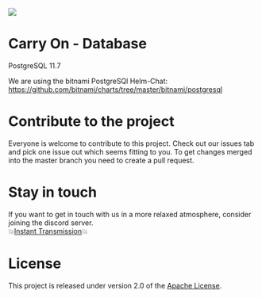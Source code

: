 <img src="https://i.imgur.com/NQfmBnWl.png"></a>

# Carry On - Database
PostgreSQL 11.7

We are using the bitnami PostgreSQl Helm-Chat: 
https://github.com/bitnami/charts/tree/master/bitnami/postgresql

# Contribute to the project
Everyone is welcome to contribute to this project.
Check out our issues tab and pick one issue out which seems fitting to you.
To get changes merged into the master branch you need to create a pull request.

# Stay in touch
If you want to get in touch with us in a more relaxed atmosphere, consider joining the discord server.<br>
:boom:[Instant Transmission](https://discord.gg/FKxqM7):boom:

# License
This project is released under version 2.0 of the [Apache License](LICENSE.md).

